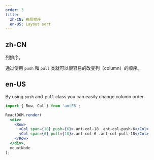 ```yaml
---
order: 3
title: 
  zh-CN: 布局排序
  en-US: Layout sort
---
```


## zh-CN

列排序。

通过使用 `push` 和 `pull` 类就可以很容易的改变列（column）的顺序。

## en-US

By using `push` and` pull` class you can easily change column order.

````jsx
import { Row, Col } from 'antFB';

ReactDOM.render(
  <div>
    <Row>
      <Col span={18} push={6}>.ant-col-18 .ant-col-push-6</Col>
      <Col span={6} pull={18}>.ant-col-6 .ant-col-pull-18</Col>
    </Row>
  </div>,
  mountNode
);
````
